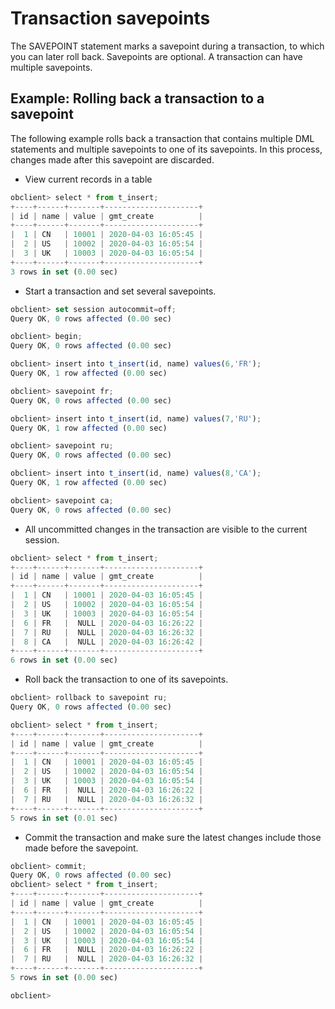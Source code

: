 Transaction savepoints 
===========================================



The SAVEPOINT statement marks a savepoint during a transaction, to which you can later roll back. Savepoints are optional. A transaction can have multiple savepoints. 

Example: Rolling back a transaction to a savepoint 
-----------------------------------------------------------

The following example rolls back a transaction that contains multiple DML statements and multiple savepoints to one of its savepoints. In this process, changes made after this savepoint are discarded. 

* View current records in a table

  




```javascript
obclient> select * from t_insert;
+----+------+-------+---------------------+
| id | name | value | gmt_create          |
+----+------+-------+---------------------+
|  1 | CN   | 10001 | 2020-04-03 16:05:45 |
|  2 | US   | 10002 | 2020-04-03 16:05:54 |
|  3 | UK   | 10003 | 2020-04-03 16:05:54 |
+----+------+-------+---------------------+
3 rows in set (0.00 sec)
```



* Start a transaction and set several savepoints.

  




```javascript
obclient> set session autocommit=off;
Query OK, 0 rows affected (0.00 sec)

obclient> begin;
Query OK, 0 rows affected (0.00 sec)

obclient> insert into t_insert(id, name) values(6,'FR');
Query OK, 1 row affected (0.00 sec)

obclient> savepoint fr;
Query OK, 0 rows affected (0.00 sec)

obclient> insert into t_insert(id, name) values(7,'RU');
Query OK, 1 row affected (0.00 sec)

obclient> savepoint ru;
Query OK, 0 rows affected (0.00 sec)

obclient> insert into t_insert(id, name) values(8,'CA');
Query OK, 1 row affected (0.00 sec)

obclient> savepoint ca;
Query OK, 0 rows affected (0.00 sec)
```



* All uncommitted changes in the transaction are visible to the current session.

  




```javascript
obclient> select * from t_insert;
+----+------+-------+---------------------+
| id | name | value | gmt_create          |
+----+------+-------+---------------------+
|  1 | CN   | 10001 | 2020-04-03 16:05:45 |
|  2 | US   | 10002 | 2020-04-03 16:05:54 |
|  3 | UK   | 10003 | 2020-04-03 16:05:54 |
|  6 | FR   |  NULL | 2020-04-03 16:26:22 |
|  7 | RU   |  NULL | 2020-04-03 16:26:32 |
|  8 | CA   |  NULL | 2020-04-03 16:26:42 |
+----+------+-------+---------------------+
6 rows in set (0.00 sec)
```



* Roll back the transaction to one of its savepoints.

  




```javascript
obclient> rollback to savepoint ru;
Query OK, 0 rows affected (0.00 sec)

obclient> select * from t_insert;
+----+------+-------+---------------------+
| id | name | value | gmt_create          |
+----+------+-------+---------------------+
|  1 | CN   | 10001 | 2020-04-03 16:05:45 |
|  2 | US   | 10002 | 2020-04-03 16:05:54 |
|  3 | UK   | 10003 | 2020-04-03 16:05:54 |
|  6 | FR   |  NULL | 2020-04-03 16:26:22 |
|  7 | RU   |  NULL | 2020-04-03 16:26:32 |
+----+------+-------+---------------------+
5 rows in set (0.01 sec)
```



* Commit the transaction and make sure the latest changes include those made before the savepoint.

  




```javascript
obclient> commit;
Query OK, 0 rows affected (0.00 sec)
obclient> select * from t_insert;
+----+------+-------+---------------------+
| id | name | value | gmt_create          |
+----+------+-------+---------------------+
|  1 | CN   | 10001 | 2020-04-03 16:05:45 |
|  2 | US   | 10002 | 2020-04-03 16:05:54 |
|  3 | UK   | 10003 | 2020-04-03 16:05:54 |
|  6 | FR   |  NULL | 2020-04-03 16:26:22 |
|  7 | RU   |  NULL | 2020-04-03 16:26:32 |
+----+------+-------+---------------------+
5 rows in set (0.00 sec)

obclient>
```



